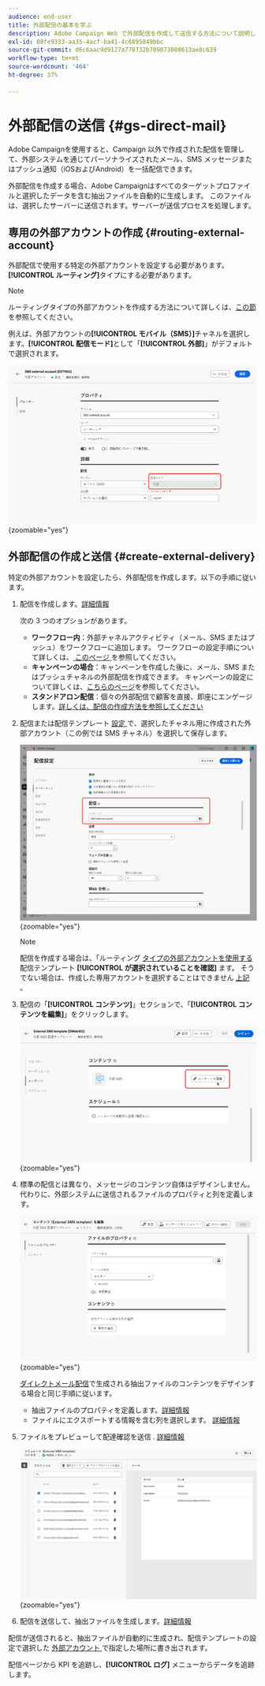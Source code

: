 ```yaml
---
audience: end-user
title: 外部配信の基本を学ぶ
description: Adobe Campaign Web で外部配信を作成して送信する方法について説明します
exl-id: 08fe9333-aa35-4acf-ba41-4c6895049bbc
source-git-commit: d6c6aac9d9127a770732b709873008613ae8c639
workflow-type: tm+mt
source-wordcount: '464'
ht-degree: 37%

---
```


# 外部配信の送信 {#gs-direct-mail}

Adobe Campaignを使用すると、Campaign 以外で作成された配信を管理して、外部システムを通じてパーソナライズされたメール、SMS メッセージまたはプッシュ通知（iOSおよびAndroid）を一括配信できます。

<!--The supported channels are Email, Mobile (SMS), and Push (iOS and Android).-->

外部配信を作成する場合、Adobe Campaignはすべてのターゲットプロファイルと選択したデータを含む抽出ファイルを自動的に生成します。 このファイルは、選択したサーバーに送信されます。サーバーが送信プロセスを処理します。

## 専用の外部アカウントの作成 {#routing-external-account}

外部配信で使用する特定の外部アカウントを設定する必要があります。 **[!UICONTROL ルーティング]**&#x200B;タイプにする必要があります。

>[!NOTE]
>
>ルーティングタイプの外部アカウントを作成する方法について詳しくは、[この節](../administration/external-account.md#routing)を参照してください。

例えば、外部アカウントの&#x200B;**[!UICONTROL モバイル（SMS）]**&#x200B;チャネルを選択します。**[!UICONTROL 配信モード]**&#x200B;として「**[!UICONTROL 外部]**」がデフォルトで選択されます。

![ 外部アカウント配信モードの設定 ](../administration/assets/external-account-delivery-mode.png){zoomable="yes"}

## 外部配信の作成と送信 {#create-external-delivery}

特定の外部アカウントを設定したら、外部配信を作成します。以下の手順に従います。

1. 配信を作成します。[詳細情報](create-deliveries.md)

   次の 3 つのオプションがあります。

   * **ワークフロー内**：外部チャネルアクティビティ（メール、SMS またはプッシュ）をワークフローに追加します。 ワークフローの設定手順について詳しくは、[ このページ ](../workflows/gs-workflow-creation.md) を参照してください。
   * **キャンペーンの場合**：キャンペーンを作成した後に、メール、SMS またはプッシュチャネルの外部配信を作成できます。 キャンペーンの設定について詳しくは、[こちらのページ](../campaigns/gs-campaigns.md)を参照してください。
   * **スタンドアロン配信**：個々の外部配信で顧客を直接、即座にエンゲージします。[詳しくは、配信の作成方法を参照してください](../msg/gs-deliveries.md)

1. 配信または配信テンプレート [ 設定 ](../advanced-settings/delivery-settings.md) で、選択したチャネル用に作成された外部アカウント（この例では SMS チャネル）を選択して保存します。

   ![ 外部配信ルーティング設定 ](assets/external-delivery-routing.png){zoomable="yes"}

   >[!NOTE]
   >
   >配信を作成する場合は、「ルーティング [ タイプの外部アカウントを使用する ](delivery-template.md) 配信テンプレート **[!UICONTROL が選択されていることを確認]** ます。 そうでない場合は、作成した専用アカウントを選択することはできません [ 上記 ](#routing-external-account)。

1. 配信の「**[!UICONTROL コンテンツ]**」セクションで、「**[!UICONTROL コンテンツを編集]**」をクリックします。

   ![ 外部配信のコンテンツの編集 ](assets/external-delivery-edit-content.png){zoomable="yes"}

1. 標準の配信とは異なり、メッセージのコンテンツ自体はデザインしません。 代わりに、外部システムに送信されるファイルのプロパティと列を定義します。

   ![ 外部配信用のファイルプロパティ設定 ](assets/external-delivery-file-properties.png){zoomable="yes"}

   [ダイレクトメール配信](../direct-mail/content-direct-mail.md)で生成される抽出ファイルのコンテンツをデザインする場合と同じ手順に従います。

   * 抽出ファイルのプロパティを定義します。[詳細情報](../direct-mail/content-direct-mail.md#properties)
   * ファイルにエクスポートする情報を含む列を選択します。 [詳細情報](../direct-mail/content-direct-mail.md#content)

1. ファイルをプレビューして配達確認を送信 <!--not in UI right now - to check-->. [詳細情報](../direct-mail/send-direct-mail.md#preview-dm)

   ![ 外部配信をシミュレート ](assets/external-delivery-simulate.png){zoomable="yes"}

1. 配信を送信して、抽出ファイルを生成します。[詳細情報](../direct-mail/send-direct-mail.md#send-dm)

配信が送信されると、抽出ファイルが自動的に生成され、配信テンプレートの設定で選択した [ 外部アカウント ](../administration/external-account.md#create-ext-account) で指定した場所に書き出されます。

配信ページから KPI を追跡し、**[!UICONTROL ログ]** メニューからデータを追跡します。